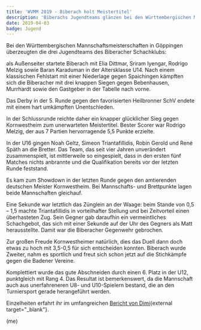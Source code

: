 ```yaml
---
title: 'WVMM 2019 - Biberach holt Meistertitel'
description: 'Biberachs Jugendteams glänzen bei den Württembergischen Mannschaftsmeisterschaften in Göppingen, mit einem spektakulären Meistertitel in der U14 und einem beeindruckenden zweiten Platz in der U16..'
date: 2019-04-03
badge: Jugend
---
```


Bei den Württembergischen Mannschaftsmeisterschaften in Göppingen überzeugten die drei Jugendteams des Biberacher Schachklubs:

als Außenseiter startete Biberach mit Elia Dittmar, Sriram Iyengar, Rodrigo Melzig sowie Baran Karaduman in der Altersklasse U14. Nach einem klassischen Fehlstart mit einer Niederlage gegen Spaichingen kämpften sich die Biberacher mit drei knappen Siegen gegen Bebenhausen, Murrhardt sowie den Gastgeber in der Tabelle nach vorne.

Das Derby in der 5. Runde gegen den favorisierten Heilbronner SchV endete mit einem hart umkämpften Unentschieden.

In der Schlussrunde reichte daher ein knapper glücklicher Sieg gegen Kornwestheim zum unerwarteten Meistertitel. Bester Scorer war Rodrigo Melzig, der aus 7 Partien hervorragende 5,5 Punkte erzielte.

In der U16 gingen Noah Geltz, Simeon Triantafillidis, Robin Gerold und René Späth an die Bretter. Das Team, das seit vier Jahren unverändert zusammenspielt, ist mittlerweile so eingespielt, dass in den ersten fünf Matches nichts anbrannte und die Qualifikation bereits vor der letzten Runde feststand.

Es kam zum Showdown in der letzten Runde gegen den amtierenden deutschen Meister Kornwestheim. Bei Mannschafts- und Brettpunkte lagen beide Mannschaften gleichauf.

Eine Sekunde war letztlich das Zünglein an der Waage: beim Stande von 0,5 – 1,5 machte Triantafillidis in vorteilhafter Stellung und bei Zeitvorteil einen überhasteten Zug. Sein Gegner gab daraufhin ein vermeintliches Schachgebot, das sich mit einer Sekunde auf der Uhr des Gegners als Matt herausstellte. Damit war die Biberacher Gegenwehr gebrochen.

Zur großen Freude Kornwestheimer natürlich, dies das Duell dann doch etwas zu hoch mit 3,5-0,5 für sich entscheiden konnten. Biberach wurde Zweiter, nahm es sportlich und freut sich schon jetzt auf die Stichkämpfe gegen die Badener Vereine.

Komplettiert wurde das gute Abschneiden durch einen 6. Platz in der U12, punktgleich mit Rang 4. Das Resultat ist bemerkenswert, da die Mannschaft auch  aus unerfahreneren U8- und U10-Spielern bestand, die an den Turniersport gerade herangeführt werden.

Einzelheiten erfahrt ihr im umfangreichen [Bericht von Dimi](/assets/blog/20190403.biberach-holt-meistertitel/190330-WVMM-in-Goeppingen.pdf){external target="_blank"}.

(me)
